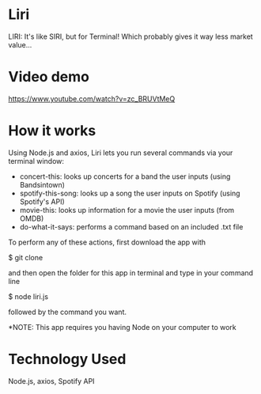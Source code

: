 # Liri
LIRI: It's like SIRI, but for Terminal! Which probably gives it way less market value...

# Video demo
https://www.youtube.com/watch?v=zc_BRUVtMeQ

# How it works
Using Node.js and axios, Liri lets you run several commands via your terminal window:<br/>
* concert-this: looks up concerts for a band the user inputs (using Bandsintown)<br/>
* spotify-this-song: looks up a song the user inputs on Spotify (using Spotify's API)<br/>
* movie-this: looks up information for a movie the user inputs (from OMDB)<br/>
* do-what-it-says: performs a command based on an included .txt file<br/>

To perform any of these actions, first download the app with

$ git clone 

and then open the folder for this app in terminal and type in your command line

$ node liri.js

followed by the command you want.


*NOTE: This app requires you having Node on your computer to work
# Technology Used
Node.js, axios, Spotify API
